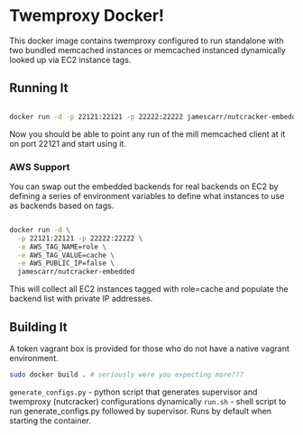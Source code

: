 # Twemproxy Docker!
This docker image contains twemproxy configured to run standalone with
two bundled memcached instances or memcached instanced dynamically
looked up via EC2 instance tags. 

## Running It

```bash

docker run -d -p 22121:22121 -p 22222:22222 jamescarr/nutcracker-embedded

```

Now you should be able to point any run of the mill memcached client at
it on port 22121 and start using it. 

### AWS Support

You can swap out the embedded backends for real backends on EC2 by
defining a series of environment variables to define what instances to
use as backends based on tags. 

```bash

docker run -d \
  -p 22121:22121 -p 22222:22222 \
  -e AWS_TAG_NAME=role \
  -e AWS_TAG_VALUE=cache \
  -e AWS_PUBLIC_IP=false \
  jamescarr/nutcracker-embedded


```

This will collect all EC2 instances tagged with role=cache and populate
the backend list with private IP addresses. 

## Building It
A token vagrant box is provided for those who do not have a native
vagrant environment. 

```bash
sudo docker build . # seriously were you expecting more???
```

`generate_configs.py` - python script that generates supervisor and
twemproxy (nutcracker) configurations dynamically
`run.sh` - shell script to run generate_configs.py followed by
supervisor. Runs by default when starting the container.


